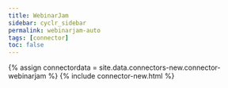 ```yaml
---
title: WebinarJam
sidebar: cyclr_sidebar
permalink: webinarjam-auto
tags: [connector]
toc: false
---
```

{% assign connectordata = site.data.connectors-new.connector-webinarjam %}
{% include connector-new.html %}	